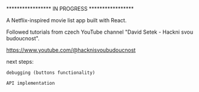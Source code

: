 ***************** IN PROGRESS *****************

A Netflix-inspired movie list app built with React.

Followed tutorials from czech YouTube channel "David Setek - Hackni svou budoucnost".

https://www.youtube.com/@hacknisvoubudoucnost


next steps:

    debugging (buttons functionality)
  
    API implementation
